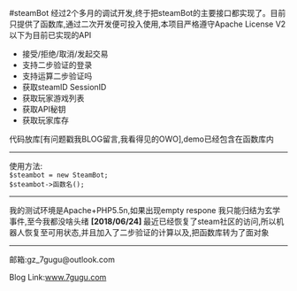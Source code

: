 #steamBot
经过2个多月的调试开发,终于把steamBot的主要接口都实现了。目前只提供了函数库,通过二次开发便可投入使用,本项目严格遵守Apache License V2
以下为目前已实现的API


- 接受/拒绝/取消/发起交易
- 支持二步验证的登录
- 支持运算二步验证吗
- 获取steamID SessionID
- 获取玩家游戏列表
- 获取API秘钥
- 获取玩家库存

代码放库[有问题戳我BLOG留言,我看得见的OWO],demo已经包含在函数库内
<hr>
使用方法:
<code>
$steambot = new SteamBot;
$steambot->函数名();
</code>
<hr>
我的测试环境是Apache+PHP5.5n,如果出现empty respone 我只能归结为玄学事件,至今我都没啥头绪
<strong>[2018/06/24]
</strong>最近已经恢复了steam社区的访问,所以机器人恢复至可用状态,并且加入了二步验证的计算以及,把函数库转为了面对象
<hr>
邮箱:gz_7gugu@outlook.com

Blog Link:www.7gugu.com